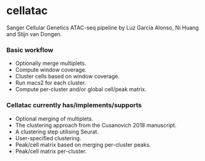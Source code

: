 # cellatac
Sanger Cellular Genetics ATAC-seq pipeline by Luz Garcia Alonso, Ni Huang and Stijn van Dongen.

### Basic workflow

* Optionally merge multiplets.
* Compute window coverage.
* Cluster cells based on window coverage.
* Run macs2 for each cluster.
* Compute per-cluster and/or global cell/peak matrix.

### Cellatac currently has/implements/supports

* Optional merging of multiplets.
* The clustering approach from the Cusanovich 2018 manuscript.
* A clustering step utilising Seurat.
* User-specified clustering.
* Peak/cell matrix based on merging per-cluster peaks.
* Peak/cell matrix per-cluster.

